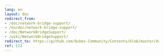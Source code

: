 ```yaml
---
lang: en
layout: doc
redirect_from:
- /doc/network-bridge-support/
- /en/doc/network-bridge-support/
- /doc/NetworkBridgeSupport/
- /wiki/NetworkBridgeSupport/
redirect_to: https://github.com/Qubes-Community/Contents/blob/master/docs/configuration/network-bridge-support.md
ref: 113
---
```

